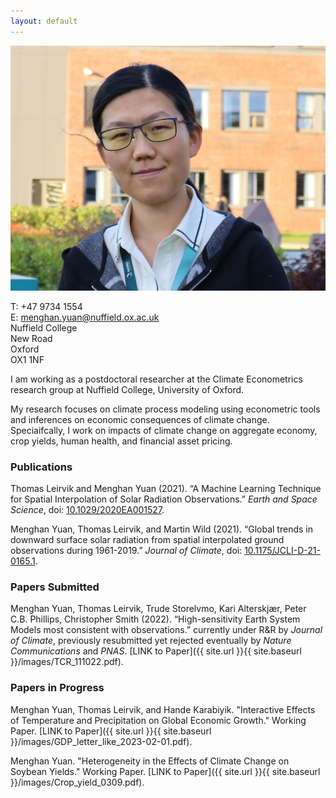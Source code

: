 ```yaml
---
layout: default
---
```


<div class="container2">
      <div class="image">
        <img src="/images/Menghan-Yuan.jpg">
      </div>
      <div class="text">
        <p> T:  +47 9734 1554 <br>
            E:  <a href="mailto:menghan.yuan@nuffield.ox.ac.uk">menghan.yuan@nuffield.ox.ac.uk</a> <br>
            Nuffield College <br>
            New Road <br>
            Oxford <br>
            OX1 1NF </p>
      </div> 
</div>

I am working as a postdoctoral researcher at the Climate Econometrics research group at Nuffield College, University of Oxford.

My research focuses on climate process modeling using econometric tools and inferences on economic consequences of climate change. Speciaifcally, I work on impacts of climate change on aggregate economy, crop yields, human health, and financial asset pricing. 


### Publications
Thomas Leirvik and Menghan Yuan (2021). “A Machine Learning Technique for Spatial Interpolation of Solar Radiation Observations.” _Earth and Space Science_, doi: [10.1029/2020EA001527](https://doi.org/10.1029/2020EA001527).

Menghan Yuan, Thomas Leirvik, and Martin Wild (2021). “Global trends in downward surface solar radiation from spatial interpolated ground observations during 1961-2019.” _Journal of Climate_, doi: [10.1175/JCLI-D-21-0165.1](https://doi.org/10.1175/JCLI-D-21-0165.1).

### Papers Submitted
Menghan Yuan, Thomas Leirvik, Trude Storelvmo, Kari Alterskjær, Peter C.B. Phillips, Christopher Smith (2022). “High-sensitivity Earth System Models most consistent with observations.” currently under R&R by _Journal of Climate_, previously resubmitted yet rejected eventually by _Nature Communications_ and _PNAS_. [LINK to Paper]({{ site.url }}{{ site.baseurl }}/images/TCR_111022.pdf).

### Papers in Progress
Menghan Yuan, Thomas Leirvik, and Hande Karabiyik. "Interactive Effects of Temperature and Precipitation on Global Economic Growth." Working Paper. [LINK to Paper]({{ site.url }}{{ site.baseurl }}/images/GDP_letter_like_2023-02-01.pdf). 

Menghan Yuan. "Heterogeneity in the Effects of Climate Change on Soybean Yields." Working Paper. [LINK to Paper]({{ site.url }}{{ site.baseurl }}/images/Crop_yield_0309.pdf). 
